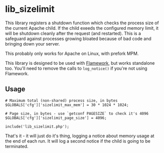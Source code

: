 # lib_sizelimit

This library registers a shutdown function which checks the process size of the current Apache child.
If the child exeeds the configured memory limit, it will be shutdown cleanly after the request (and restarted).
This is a safeguard against processes growing bloated because of bad code and bringing down your server.

This probably only works for Apache on Linux, with prefork MPM.

This library is designed to be used with <a href="https://github.com/exflickr/flamework">Flamework</a>, but works standalone too.
You'll need to remove the calls to `log_notice()` if you're not using Flamework.


## Usage

    # Maximum total (non-shared) process size, in bytes
    $GLOBALS['cfg']['sizelimit_max_mem'] = 30 * 1024 * 1024;

    # Page size, in bytes - use `getconf PAGESIZE` to check it's 4096
    $GLOBALS['cfg']['sizelimit_page_size'] = 4096;

    include('lib_sizelimit.php');

That's it - it will just do it's thing, logging a notice about memory usage at the end of each run.
It will log a second notice if the child is going to be terminated.
